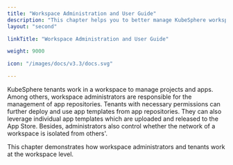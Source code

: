 ```yaml
---
title: "Workspace Administration and User Guide"
description: "This chapter helps you to better manage KubeSphere workspaces."
layout: "second"

linkTitle: "Workspace Administration and User Guide"

weight: 9000

icon: "/images/docs/v3.3/docs.svg"

---
```


KubeSphere tenants work in a workspace to manage projects and apps. Among others, workspace administrators are responsible for the management of app repositories. Tenants with necessary permissions can further deploy and use app templates from app repositories. They can also leverage individual app templates which are uploaded and released to the App Store. Besides, administrators also control whether the network of a workspace is isolated from others'.

This chapter demonstrates how workspace administrators and tenants work at the workspace level.